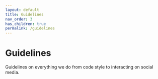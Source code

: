 ```yaml
---
layout: default
title: Guidelines
nav_order: 3
has_children: true
permalink: /guidelines
---
```


# Guidelines

Guidelines on everything we do from code style to interacting on social media.
